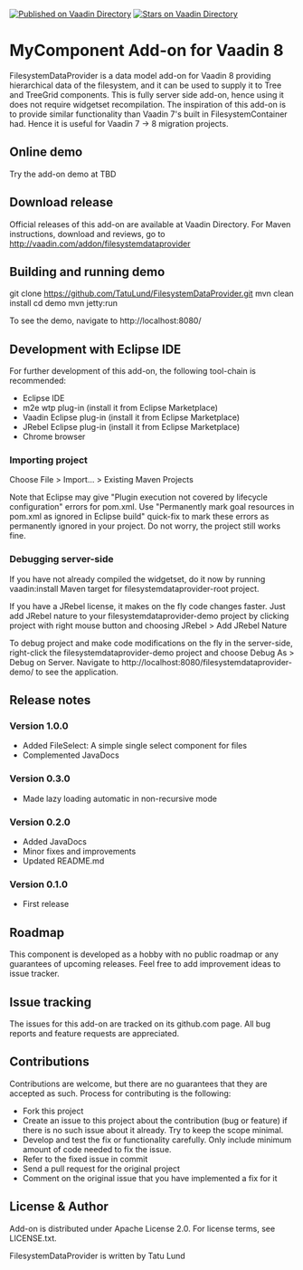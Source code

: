 [![Published on Vaadin  Directory](https://img.shields.io/badge/Vaadin%20Directory-published-00b4f0.svg)](https://vaadin.com/directory/component/filesystem-dataprovider-add-on)
[![Stars on Vaadin Directory](https://img.shields.io/vaadin-directory/star/filesystem-dataprovider-add-on.svg)](https://vaadin.com/directory/component/filesystem-dataprovider-add-on)

# MyComponent Add-on for Vaadin 8

FilesystemDataProvider is a data model add-on for Vaadin 8 providing hierarchical
data of the filesystem, and it can be used to supply it to Tree and TreeGrid components.
This is fully server side add-on, hence using it does not require widgetset recompilation.
The inspiration of this add-on is to provide similar functionality than Vaadin 7's 
built in FilesystemContainer had. Hence it is useful for Vaadin 7 -> 8 migration projects.

## Online demo

Try the add-on demo at TBD

## Download release

Official releases of this add-on are available at Vaadin Directory. For Maven instructions, download and reviews, go to http://vaadin.com/addon/filesystemdataprovider

## Building and running demo

git clone https://github.com/TatuLund/FilesystemDataProvider.git
mvn clean install
cd demo
mvn jetty:run

To see the demo, navigate to http://localhost:8080/

## Development with Eclipse IDE

For further development of this add-on, the following tool-chain is recommended:
- Eclipse IDE
- m2e wtp plug-in (install it from Eclipse Marketplace)
- Vaadin Eclipse plug-in (install it from Eclipse Marketplace)
- JRebel Eclipse plug-in (install it from Eclipse Marketplace)
- Chrome browser

### Importing project

Choose File > Import... > Existing Maven Projects

Note that Eclipse may give "Plugin execution not covered by lifecycle configuration" errors for pom.xml. Use "Permanently mark goal resources in pom.xml as ignored in Eclipse build" quick-fix to mark these errors as permanently ignored in your project. Do not worry, the project still works fine. 

### Debugging server-side

If you have not already compiled the widgetset, do it now by running vaadin:install Maven target for filesystemdataprovider-root project.

If you have a JRebel license, it makes on the fly code changes faster. Just add JRebel nature to your filesystemdataprovider-demo project by clicking project with right mouse button and choosing JRebel > Add JRebel Nature

To debug project and make code modifications on the fly in the server-side, right-click the filesystemdataprovider-demo project and choose Debug As > Debug on Server. Navigate to http://localhost:8080/filesystemdataprovider-demo/ to see the application.


## Release notes

### Version 1.0.0
- Added FileSelect: A simple single select component for files
- Complemented JavaDocs

### Version 0.3.0
- Made lazy loading automatic in non-recursive mode

### Version 0.2.0
- Added JavaDocs
- Minor fixes and improvements
- Updated README.md

### Version 0.1.0
- First release

## Roadmap

This component is developed as a hobby with no public roadmap or any guarantees of upcoming releases. Feel free to add improvement ideas to issue tracker.

## Issue tracking

The issues for this add-on are tracked on its github.com page. All bug reports and feature requests are appreciated. 

## Contributions

Contributions are welcome, but there are no guarantees that they are accepted as such. Process for contributing is the following:
- Fork this project
- Create an issue to this project about the contribution (bug or feature) if there is no such issue about it already. Try to keep the scope minimal.
- Develop and test the fix or functionality carefully. Only include minimum amount of code needed to fix the issue.
- Refer to the fixed issue in commit
- Send a pull request for the original project
- Comment on the original issue that you have implemented a fix for it

## License & Author

Add-on is distributed under Apache License 2.0. For license terms, see LICENSE.txt.

FilesystemDataProvider is written by Tatu Lund

